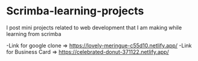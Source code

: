 # Scrimba-learning-projects
I post mini projects related to web development that I am making while learning from scrimba

-Link for google clone => https://lovely-meringue-c55d10.netlify.app/
-Link for Business Card => https://celebrated-donut-371122.netlify.app/

